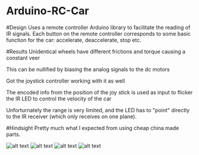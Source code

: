 # Arduino-RC-Car

#Design
Uses a remote controller Arduino library to facilitate the reading of IR signals.
Each button on the remote controller corresponds to some basic function for the car: accelerate, deaccelerate, stop etc.

#Results
Unidentical wheels have different frictions and torque causing a constant veer

This can be nullified by biasing the analog signals to the dc motors

Got the joystick controller working with it as well

The encoded info from the position of the joy stick is used as input to flicker the IR LED to control the velocity of the car

Unforturnately the range is very limited, and the LED has to "point" directly to the IR receiver (which only receives on one plane).


#Hindsight
Pretty much what I expected from using cheap china made parts.

![alt text](https://github.com/h397wang/Arduino-RC-Car/IMG_20160903_210949.jpg)
![alt text](https://github.com/h397wang/Arduino-RC-Car/IMG_20160903_211002.jpg)
![alt text](https://github.com/h397wang/Arduino-RC-Car/IMG_20160903_211010.jpg)
![alt text](https://github.com/h397wang/Arduino-RC-Car/IMG_20160903_211032.jpg)


